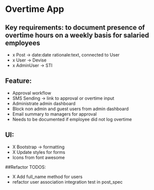 # Overtime App

## Key requirements: to document presence of overtime hours on a weekly basis for salaried employees

- x Post -> date:date rationale:text, connected to User
- x User -> Devise
- x AdminUser -> STI

## Feature:
- Approval workflow
- SMS Sending -> link to approval or overtime input
- Administrate admin dashboard
- Block non admin and guest users from admin dashboard
- Email summary to managers for approval
- Needs to be documented if employee did not log overtime

## UI:
- X Bootstrap -> formatting
- X Update styles for forms
- Icons from font awesome


##Refactor TODOS:
- X Add full_name method for users
- refactor user association integration test in post_spec
